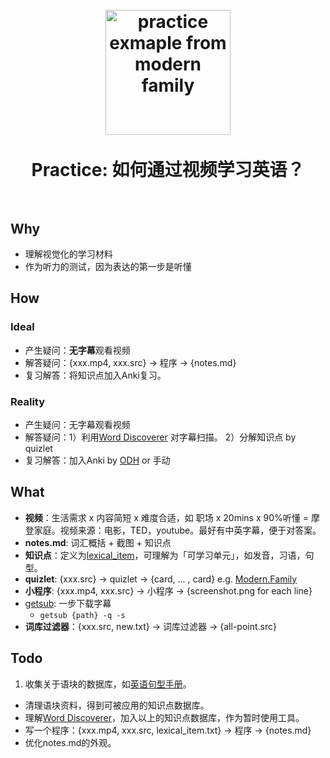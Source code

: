 <h1 align="center">
<br>
  <img src="https://i.imgur.com/ssBehdB.png" alt="practice exmaple from modern family" width=200">
  <br><br>
  Practice: 如何通过视频学习英语？  
  <br><br>
</h1>


## Why

* 理解视觉化的学习材料
* 作为听力的测试，因为表达的第一步是听懂

## How 

### Ideal

* 产生疑问：**无字幕**观看视频
* 解答疑问：{xxx.mp4, xxx.src} → 程序 → {notes.md}
* 复习解答：将知识点加入Anki复习。

### Reality

* 产生疑问：无字幕观看视频
* 解答疑问：1）利用[Word Discoverer](https://chrome.google.com/webstore/detail/word-discoverer-expand-yo/noncaeikjgpbdeoocblijjgegnobogib) 对字幕扫描。 2）分解知识点 by quizlet
* 复习解答：加入Anki by [ODH](https://github.com/ninja33/ODH) or 手动


## What

* **视频**：生活需求 x 内容简短 x 难度合适，如 职场 x 20mins x 90%听懂 = 摩登家庭。视频来源：电影，TED，youtube。最好有中英字幕，便于对答案。
* **notes.md**: 词汇概括 + 截图 + 知识点
* **知识点**：定义为[lexical_item](https://www.wikiwand.com/en/Lexical_item)，可理解为「可学习单元」，如发音，习语，句型。
* **quizlet**: {xxx.src} → quizlet →  {card, ... , card} e.g. [Modern.Family](https://quizlet.com/535264808/modernfamilys11e01-flash-cards/?new)
* **小程序**: {xxx.mp4, xxx.src} -> 小程序 -> {screenshot.png for each line}
* [getsub](https://github.com/gyh1621/GetSubtitles): 一步下载字幕
	* `getsub {path} -q -s` 
* **词库过滤器**：{xxx.src, new.txt} -> 词库过滤器 -> {all-point.src}

## Todo

1. 收集关于语块的数据库，如[英语句型手册](https://wenku.baidu.com/view/3024cbbf172ded630a1cb63d.html#)。
* 清理语块资料，得到可被应用的知识点数据库。
* 理解[Word Discoverer](https://chrome.google.com/webstore/detail/word-discoverer-expand-yo/noncaeikjgpbdeoocblijjgegnobogib)，加入以上的知识点数据库，作为暂时使用工具。
* 写一个程序：{xxx.mp4, xxx.src, lexical_item.txt} → 程序 → {notes.md}
* 优化notes.md的外观。